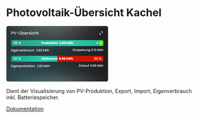 # Photovoltaik-Übersicht Kachel

![Photovoltaik-Übersicht](https://github.com/da8ter/images/blob/main/pv_uebersicht.jpg)

Dient der Visualisierung von PV-Produktion, Export, Import, Eigenverbrauch inkl. Batteriespeicher.

[Dokumentation](https://github.com/da8ter/TileVisu-Photovoltaik-Uebersicht/blob/main/PV_Overview/README.md)
